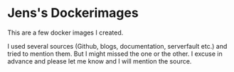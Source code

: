 # Jens's Dockerimages

This are a few docker images I created.

I used several sources (Github, blogs, documentation, serverfault etc.) and tried to mention them. But I might missed the one or the other. I excuse in advance and please let me know and I will mention the source.